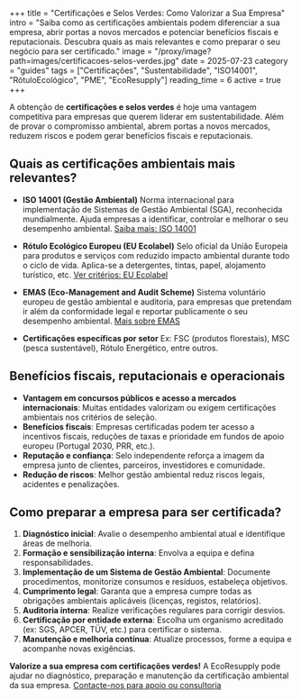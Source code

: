 +++
title = "Certificações e Selos Verdes: Como Valorizar a Sua Empresa"
intro = "Saiba como as certificações ambientais podem diferenciar a sua empresa, abrir portas a novos mercados e potenciar benefícios fiscais e reputacionais. Descubra quais as mais relevantes e como preparar o seu negócio para ser certificado."
image = "/proxy/image?path=images/certificacoes-selos-verdes.jpg"
date = 2025-07-23
category = "guides"
tags = ["Certificações", "Sustentabilidade", "ISO14001", "RótuloEcológico", "PME", "EcoResupply"]
reading_time = 6
active = true
+++

A obtenção de **certificações e selos verdes** é hoje uma vantagem competitiva para empresas que querem liderar em sustentabilidade. Além de provar o compromisso ambiental, abrem portas a novos mercados, reduzem riscos e podem gerar benefícios fiscais e reputacionais.

## Quais as certificações ambientais mais relevantes?

* **ISO 14001 (Gestão Ambiental)**
  Norma internacional para implementação de Sistemas de Gestão Ambiental (SGA), reconhecida mundialmente. Ajuda empresas a identificar, controlar e melhorar o seu desempenho ambiental.
  [Saiba mais: ISO 14001](https://www.iso.org/about)

* **Rótulo Ecológico Europeu (EU Ecolabel)**
  Selo oficial da União Europeia para produtos e serviços com reduzido impacto ambiental durante todo o ciclo de vida. Aplica-se a detergentes, tintas, papel, alojamento turístico, etc.
  [Ver critérios: EU Ecolabel](https://environment.ec.europa.eu/topics/circular-economy/eu-ecolabel_en)

* **EMAS (Eco-Management and Audit Scheme)**
  Sistema voluntário europeu de gestão ambiental e auditoria, para empresas que pretendam ir além da conformidade legal e reportar publicamente o seu desempenho ambiental.
  [Mais sobre EMAS](https://ec.europa.eu/environment/emas/index_en.htm)

* **Certificações específicas por setor**
  Ex: FSC (produtos florestais), MSC (pesca sustentável), Rótulo Energético, entre outros.

## Benefícios fiscais, reputacionais e operacionais

* **Vantagem em concursos públicos e acesso a mercados internacionais**: Muitas entidades valorizam ou exigem certificações ambientais nos critérios de seleção.
* **Benefícios fiscais**: Empresas certificadas podem ter acesso a incentivos fiscais, reduções de taxas e prioridade em fundos de apoio europeu (Portugal 2030, PRR, etc.).
* **Reputação e confiança**: Selo independente reforça a imagem da empresa junto de clientes, parceiros, investidores e comunidade.
* **Redução de riscos**: Melhor gestão ambiental reduz riscos legais, acidentes e penalizações.

## Como preparar a empresa para ser certificada?

1. **Diagnóstico inicial**: Avalie o desempenho ambiental atual e identifique áreas de melhoria.
2. **Formação e sensibilização interna**: Envolva a equipa e defina responsabilidades.
3. **Implementação de um Sistema de Gestão Ambiental**: Documente procedimentos, monitorize consumos e resíduos, estabeleça objetivos.
4. **Cumprimento legal**: Garanta que a empresa cumpre todas as obrigações ambientais aplicáveis (licenças, registos, relatórios).
5. **Auditoria interna**: Realize verificações regulares para corrigir desvios.
6. **Certificação por entidade externa**: Escolha um organismo acreditado (ex: SGS, APCER, TÜV, etc.) para certificar o sistema.
7. **Manutenção e melhoria contínua**: Atualize processos, forme a equipa e acompanhe novas exigências.

**Valorize a sua empresa com certificações verdes!**
A EcoResupply pode ajudar no diagnóstico, preparação e manutenção da certificação ambiental da sua empresa.
[Contacte-nos para apoio ou consultoria](https://p7co.org/Home/Contact)
